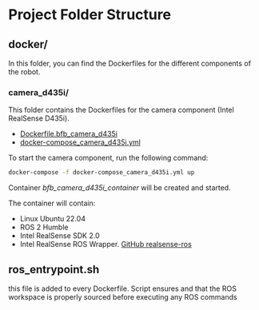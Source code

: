 # Project Folder Structure

## docker/
In this folder, you can find the Dockerfiles for the different components of the robot.

### camera_d435i/
This folder contains the Dockerfiles for the camera component (Intel RealSense D435i).

- [Dockerfile.bfb_camera_d435i](https://github.com/jevgenik/bigfootbot/blob/master/docker/camera_d435i/Dockerfile.bfb_camera_d435i)
- [docker-compose_camera_d435i.yml](https://github.com/jevgenik/bigfootbot/blob/master/docker/camera_d435i/docker-compose_camera_d435i.yml)

To start the camera component, run the following command:
```bash
docker-compose -f docker-compose_camera_d435i.yml up
```

Container *bfb_camera_d435i_container* will be created and started.

The container will contain:
- Linux Ubuntu 22.04
- ROS 2 Humble
- Intel RealSense SDK 2.0
- Intel RealSense ROS Wrapper. [GitHub realsense-ros](https://github.com/IntelRealSense/realsense-ros)


## ros_entrypoint.sh 
this file is added to every Dockerfile. Script ensures and that the ROS workspace is properly sourced before executing any ROS commands